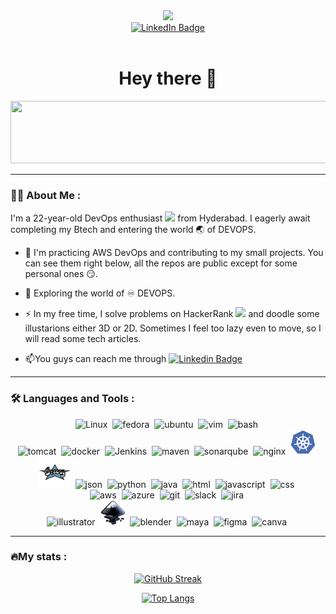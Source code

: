 <div id="header" align="center">
  <img src="https://media.giphy.com/media/v1.Y2lkPTc5MGI3NjExM3I4d2dyMmwzbHg1b2IxamVlNXVxeHdieWVkeHBxc2Z2aG5teXhqayZlcD12MV9pbnRlcm5hbF9naWZfYnlfaWQmY3Q9Zw/GQty4dYXeVkOeMzqVx/giphy.gif" width="150"/>
  <div id="badges">
    <a href="https://www.linkedin.com/in/charan-s-045854194/"> 
      <img src="https://img.shields.io/badge/LinkedIn-blue?style=for-the-badge&logo=linkedin&logoColor=white" alt="LinkedIn Badge"/> 
    </a> 
  </div>
  <img src="https://komarev.com/ghpvc/?username=Charan-Samsani&style=flat-square&color=blue" alt=""/> 
  <h1 align="center">
    Hey there 👋
  </h1>
</div> 
<div align="center">
  <img src="https://media.giphy.com/media/qEqiI3Oq7vBkoE236M/giphy.gif" width="900" height="100"/>
  <!--<img src="https://media.giphy.com/media/VPpkvgTIJ817dfQOXI/giphy.gif" width="900" height="250"/>--> 
</div>

---

### 👨‍💻 About Me :

I'm a 22-year-old DevOps enthusiast <img src="https://media.giphy.com/media/WUlplcMpOCEmTGBtBW/giphy.gif" width="40"> from Hyderabad. I eagerly await completing my Btech and entering the world 🌏 of DEVOPS. 

- :telescope: I'm practicing AWS DevOps and contributing to my small projects. You can see them right below, all the repos are public except for some personal ones 😏.
  
- :seedling: Exploring the world of ♾️ DEVOPS.
 
- :zap: In my free time, I solve problems on HackerRank  <img src= "https://hrcdn.net/fcore/assets/work/header/hackerrank_logo-21e2867566.svg" width="15px"/>  and doodle some illustarions either 3D or 2D. Sometimes I feel too lazy even to move, so I will read some tech articles.
 
- :mailbox:You guys can reach me through [![Linkedin Badge](https://img.shields.io/badge/-Charan-blue?style=flat&logo=Linkedin&logoColor=white)](https://www.linkedin.com/in/charan-s-045854194/)

---

### 🛠️ Languages and Tools : 

<div>
  
  <div align="center">
    <img src="https://www.cdnlogo.com/logos/l/11/linux.svg" title="Linux" alt="Linux" width="40" height="40"/>&nbsp;
    <img src="https://www.cdnlogo.com/logos/f/2/fedora.svg" title="fedora" alt="fedora" width="40" height="40"/>&nbsp;
    <img src="https://www.cdnlogo.com/logos/u/89/ubuntu.svg" title="ubuntu" alt="ubuntu" width="40" height="40"/>&nbsp;
    <img src="https://www.cdnlogo.com/logos/v/69/vim.svg" title="vim" alt="vim" width="40" height="40"/>&nbsp;
    <img src="https://www.cdnlogo.com/logos/b/16/bash.svg" title="bash" alt="bash" width="60" height="60"/>&nbsp
  <div/>
     
  <div align="center">
    <img src="https://www.cdnlogo.com/logos/t/39/tomcat.svg" title="tomcat" alt="tomcat" width="40" height="40"/>&nbsp;
    <img src="https://www.cdnlogo.com/logos/d/41/docker.svg" title="docker" alt="docker" width="40" height="40"/>&nbsp;
    <img src="https://www.cdnlogo.com/logos/j/95/jenkins.svg" title="Jenkins" alt="Jenkins" width="40" height="40"/>&nbsp; 
    <img src="https://www.cdnlogo.com/logos/a/87/apache.svg" title="maven" alt="maven" width="40" height="40"/>&nbsp;
    <img src="https://www.cdnlogo.com/logos/s/5/sonarsource.svg" title="sonarqube" alt="sonarqube" width="40" height="40"/>&nbsp;
    <img src="https://www.cdnlogo.com/logos/n/74/nginx.svg" title="nginx" alt="nginx" width="40" height="40"/>&nbsp;
    <img src="https://github.com/devicons/devicon/blob/930f0136d96f0a65c1de5278be875415d6fbe610/icons/kubernetes/kubernetes-plain.svg" title="k8s" alt="k8s" width="40" height="40"/>&nbsp
    <!--<img src="https://www.cdnlogo.com/logos/a/51/ansible.svg" title="ansible" alt="ansible" width="40" height="40"/>&nbsp;
    <img src="https://www.cdnlogo.com/logos/g/64/grafana.svg" title="grafana" alt="grafana" width="40" height="40"/>&nbsp -->
  <div/>
    
  <div align="center">
    <img src="https://github.com/devicons/devicon/blob/master/icons/groovy/groovy-original.svg" title="groovy" alt="groovy" width="50" height="50"/>&nbsp;
    <img src="https://www.cdnlogo.com/logos/j/89/json.svg" title="json" alt="json" width="40" height="40"/>&nbsp;
    <img src="https://www.cdnlogo.com/logos/p/3/python.svg" title="python" alt="python" width="40" height="40"/>&nbsp;
    <img src="https://www.cdnlogo.com/logos/j/2/java.svg" title="java" alt="java" width="40" height="40"/>&nbsp;
    <img src="https://www.cdnlogo.com/logos/h/90/html-5.svg" title="html" alt="html" width="50" height="50"/>&nbsp;
    <img src="https://www.cdnlogo.com/logos/j/44/javascript.svg" title="javascript" alt="javascript" width="40" height="40"/>&nbsp;
    <img src="https://www.cdnlogo.com/logos/c/18/css.svg" title="css" alt="css" width="40" height="40"/>&nbsp
  <div/>
    
  <div align="center">
    <img src="https://www.cdnlogo.com/logos/a/19/aws.svg" title="aws" alt="aws" width="40" height="40"/>&nbsp;
    <img src="https://www.cdnlogo.com/logos/a/12/azure.svg" title="azure" alt="azure" width="40" height="40"/>&nbsp;
    <img src="https://www.cdnlogo.com/logos/g/24/git-bash.svg" title="git" alt="git" width="40" height="40"/>&nbsp;
    <img src="https://www.cdnlogo.com/logos/s/40/slack-new.svg" title="slack" alt="slack" width="40" height="40"/>&nbsp;
    <img src="https://www.cdnlogo.com/logos/j/28/jira.svg" title="jira" alt="jira" width="40" height="40"/>&nbsp
  <div/>
    
  <div align="center">
    <img src="https://www.cdnlogo.com/logos/a/67/adobe-illustrator-cc-icon.svg" title="illustrator" alt="illustrator" width="40" height="40"/>&nbsp;
    <img src="https://github.com/devicons/devicon/blob/master/icons/inkscape/inkscape-original.svg" title="Inkscape" alt="Inkscape" width="40" height="40"/>&nbsp;
    <img src="https://www.cdnlogo.com/logos/b/32/blender.svg" title="blender" alt="blender" width="40" height="40"/>&nbsp;
    <img src="https://www.cdnlogo.com/logos/m/99/maya-2017.svg" title="maya" alt="maya" width="40" height="40"/>&nbsp;
    <img src="https://www.cdnlogo.com/logos/f/43/figma.svg" title="figma" alt="figma" width="40" height="40"/>&nbsp;
    <img src="https://www.cdnlogo.com/logos/c/41/canva.svg" title="canva" alt="canva" width="40" height="40"/>&nbsp
  <div/>
    
<div/>

---

<div align="left">
  
### 🔥My stats : 

</div>

[![GitHub Streak](https://github-readme-streak-stats-livid-eight.vercel.app?user=CharanSamsani&theme=carbonfox&border_radius=10&card_width=600&fire=EB5454&ring=EB5454)](https://git.io/streak-stats)

[![Top Langs](https://github-readme-stats.vercel.app/api/top-langs/?username=CharanSamsani&layout=compact&theme=vision-friendly-dark&width=600)](https://github.com/anuraghazra/github-readme-stats)






